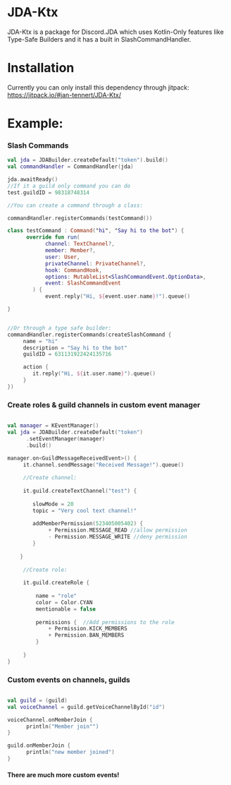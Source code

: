 # JDA-Ktx

JDA-Ktx is a package for Discord.JDA which uses Kotlin-Only features like Type-Safe Builders and it has a built in SlashCommandHandler.

# Installation

Currently you can only install this dependency through jitpack: https://jitpack.io/#jan-tennert/JDA-Ktx/

# Example:

### Slash Commands

```kotlin
val jda = JDABuilder.createDefault("token").build()
val commandHandler = CommandHandler(jda)

jda.awaitReady()
//If it a guild only command you can do
test.guildID = 98318748314

//You can create a command through a class:

commandHandler.registerCommands(testCommand())

class testCommand : Command("hi", "Say hi to the bot") {
      override fun run(
            channel: TextChannel?,
            member: Member?,
            user: User,
            privateChannel: PrivateChannel?,
            hook: CommandHook,
            options: MutableList<SlashCommandEvent.OptionData>,
            event: SlashCommandEvent
        ) {
            event.reply("Hi, ${event.user.name}!").queue()

}


//Or through a type safe builder:
commandHandler.registerCommands(createSlashCommand {
     name = "hi"
     description = "Say hi to the bot"
     guildID = 631131922424135716

     action {
        it.reply("Hi, ${it.user.name}").queue()
     }
})
```

### Create roles & guild channels in custom event manager

```kotlin

val manager = KEventManager()
val jda = JDABuilder.createDefault("token")
      .setEventManager(manager)
      .build()

manager.on<GuildMessageReceivedEvent>() {
     it.channel.sendMessage("Received Message!").queue()
        
     //Create channel:
        
     it.guild.createTextChannel("test") {
            
        slowMode = 20
        topic = "Very cool text channel!"
            
        addMemberPermission(523405005402) {
             + Permission.MESSAGE_READ //allow permission
             - Permission.MESSAGE_WRITE //deny permission
        }
            
    }
        
     //Create role:
        
     it.guild.createRole { 
            
         name = "role"
         color = Color.CYAN
         mentionable = false
            
         permissions {  //Add permissions to the role
             + Permission.KICK_MEMBERS
             + Permission.BAN_MEMBERS
         }
            
     }
}

```

### Custom events on channels, guilds

```kotlin

val guild = (guild)
val voiceChannel = guild.getVoiceChannelById("id")

voiceChannel.onMemberJoin {
      println("Member join"")
}

guild.onMemberJoin {
      println("new member joined")
}

```

#### There are much more custom events!
